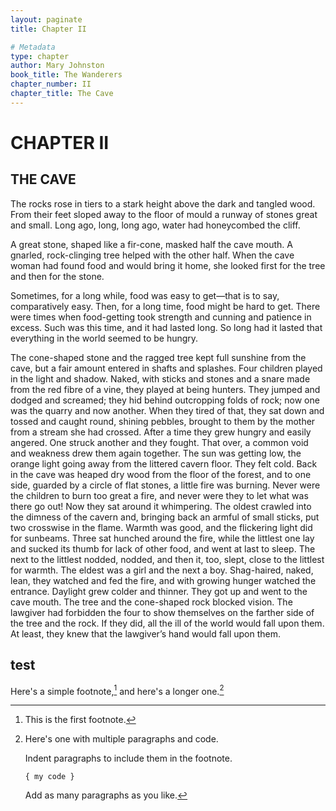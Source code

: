 ```yaml
---
layout: paginate
title: Chapter II

# Metadata
type: chapter
author: Mary Johnston
book_title: The Wanderers
chapter_number: II
chapter_title: The Cave
---
```


# CHAPTER II

## THE CAVE

The rocks rose in tiers to a stark height above the dark and tangled wood. From their feet sloped away to the floor of mould a runway of stones great and small. Long ago, long, long ago, water had honeycombed the cliff.

A great stone, shaped like a fir-cone, masked half the cave mouth. A gnarled, rock-clinging tree helped with the other half. When the cave woman had found food and would bring it home, she looked first for the tree and then for the stone.

Sometimes, for a long while, food was easy to get—that is to say, comparatively easy. Then, for a long time, food might be hard to get. There were times when food-getting took strength and cunning and patience in excess. Such was this time, and it had lasted long. So long had it lasted that everything in the world seemed to be hungry.

The cone-shaped stone and the ragged tree kept full sunshine from the cave, but a fair amount entered in shafts and splashes. Four children played in the light and shadow. Naked, with sticks and stones and a snare made from the red fibre of a vine, they played at being hunters. They jumped and dodged and screamed; they hid behind outcropping folds of rock; now one was the quarry and now another. When they tired of that, they sat down and tossed and caught round, shining pebbles, brought to them by the mother from a stream she had crossed. After a time they grew hungry and easily angered. One struck another and they fought. That over, a common void and weakness drew them again together. The sun was getting low, the orange light going away from the littered cavern floor. They felt cold. Back in the cave was heaped dry wood from the floor of the forest, and to one side, guarded by a circle of flat stones, a little fire was burning. Never were the children to burn too great a fire, and never were they to let what was there go out! Now they sat around it whimpering. The oldest crawled into the dimness of the cavern and, bringing back an armful of small sticks, put two crosswise in the flame. Warmth was good, and the flickering light did for sunbeams. Three sat hunched around the fire, while the littlest one lay and sucked its thumb for lack of other food, and went at last to sleep. The next to the littlest nodded, nodded, and then it, too, slept, close to the littlest for warmth. The eldest was a girl and the next a boy. Shag-haired, naked, lean, they watched and fed the fire, and with growing hunger watched the entrance. Daylight grew colder and thinner. They got up and went to the cave mouth. The tree and the cone-shaped rock blocked vision. The lawgiver had forbidden the four to show themselves on the farther side of the tree and the rock. If they did, all the ill of the world would fall upon them. At least, they knew that the lawgiver’s hand would fall upon them.



## test

Here's a simple footnote,[^1] and here's a longer one.[^bignote]

[^1]: This is the first footnote.

[^bignote]: Here's one with multiple paragraphs and code.

    Indent paragraphs to include them in the footnote.

    `{ my code }`

    Add as many paragraphs as you like.

